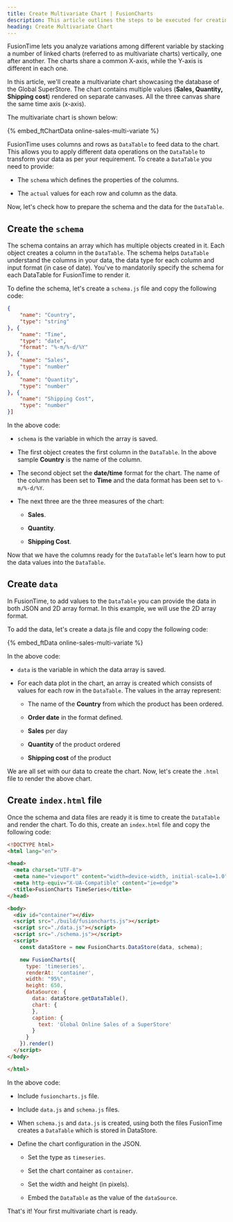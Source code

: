 ```yaml
---
title: Create Multivariate Chart | FusionCharts
description: This article outlines the steps to be executed for creating a multivariate chart.
heading: Create Multivariate Chart
---
```


FusionTime lets you analyze variations among different variable by stacking a number of linked charts (referred to as multivariate charts) vertically, one after another. The charts share a common X-axis, while the Y-axis is different in each one. 

In this article, we'll create a multivariate chart showcasing the database of the Global SuperStore. The chart contains multiple values (**Sales, Quantity, Shipping cost**) rendered on separate canvases. All the three canvas share the same time axis (x-axis).

The multivariate chart is shown below:

{% embed_ftChartData online-sales-multi-variate %}

FusionTime uses columns and rows as `DataTable` to feed data to the chart. This allows you to apply different data operations on the `DataTable` to transform your data as per your requirement. To create a `DataTable` you need to provide:

* The `schema` which defines the properties of the columns.  

* The `actual` values for each row and column as the data.

Now, let's check how to prepare the schema and the data for the `DataTable`.

## Create the `schema`

The schema contains an array which has multiple objects created in it. Each object creates a column in the `DataTable`. The schema helps `DataTable` understand the columns in your data, the data type for each column and input format (in case of date). You've to mandatorily specify the schema for each DataTable for FusionTime to render it.

To define the schema, let's create a `schema.js` file and copy the following code:

```JSON
{
    "name": "Country",
    "type": "string"
}, {
    "name": "Time",
    "type": "date",
    "format": "%-m/%-d/%Y"
}, {
    "name": "Sales",
    "type": "number"
}, {
    "name": "Quantity",
    "type": "number"
}, {
    "name": "Shipping Cost",
    "type": "number"
}]
```

In the above code:

* `schema` is the variable in which the array is saved.

* The first object creates the first column in the `DataTable`. In the above sample **Country** is the name of the column. 

* The second object set the **date/time** format for the chart. The name of the column has been set to **Time** and the data format has been set to `%-m/%-d/%Y`.

* The next three are the three measures of the chart:

    * **Sales**.

    * **Quantity**.

    * **Shipping Cost**. 

Now that we have the columns ready for the `DataTable` let's learn how to put the data values into the `DataTable`.

## Create `data`

In FusionTime, to add values to the `DataTable` you can provide the data in both JSON and 2D array format. In this example, we will use the 2D array format.

To add the data, let's create a data.js file and copy the following code:

{% embed_ftData online-sales-multi-variate %}

In the above code:

* `data` is the variable in which the data array is saved. 

* For each data plot in the chart, an array is created which consists of values for each row in the `DataTable`. The values in the array represent:

    * The name of the **Country** from which the product has been ordered.

    * **Order date** in the format defined.

    * **Sales** per day

    * **Quantity** of the product ordered

    * **Shipping cost** of the product

We are all set with our data to create the chart. Now, let's create the `.html` file to render the above chart.

## Create `index.html` file

Once the schema and data files are ready it is time to create the `DataTable` and render the chart. To do this, create an `index.html` file and copy the following code:

```HTML
<!DOCTYPE html>
<html lang="en">

<head>
  <meta charset="UTF-8">
  <meta name="viewport" content="width=device-width, initial-scale=1.0">
  <meta http-equiv="X-UA-Compatible" content="ie=edge">
  <title>FusionCharts TimeSeries</title>
</head>

<body>
  <div id="container"></div>
  <script src="./build/fusioncharts.js"></script>
  <script src="./data.js"></script>
  <script src="./schema.js"></script>
  <script>
    const dataStore = new FusionCharts.DataStore(data, schema);

    new FusionCharts({
      type: 'timeseries',
      renderAt: 'container',
      width: "95%",
      height: 650,
      dataSource: {
        data: dataStore.getDataTable(),
        chart: {
        },
        caption: {
          text: 'Global Online Sales of a SuperStore'
        }
      }
    }).render()
  </script>
</body>

</html>
```

In the above code:

* Include `fusioncharts.js` file.

* Include `data.js` and `schema.js` files.

* When `schema.js` and `data.js` is created, using both the files FusionTime creates a `DataTable` which is stored in DataStore. 

* Define the chart configuration in the JSON.

    * Set the type as `timeseries`.

    * Set the chart container as `container`.

    * Set the width and height (in pixels).

    * Embed the `DataTable` as the value of the `dataSource`.

That's it! Your first multivariate chart is ready.

